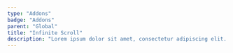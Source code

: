 ```yaml
---
type: "Addons"
badge: "Addons"
parent: "Global"
title: "Infinite Scroll"
description: "Lorem ipsum dolor sit amet, consectetur adipiscing elit. Nunc tempus laoreet leo sit amet iaculis."
---
```


<demo>
  <div class="gatsby_demo_item" data-iframe="iframe/addons/global/infinite-scroll">
  </div>
</demo>
